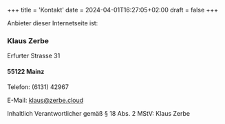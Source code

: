 +++
title = 'Kontakt'
date = 2024-04-01T16:27:05+02:00
draft = false
+++

Anbieter dieser Internetseite ist:

### Klaus Zerbe

Erfurter Strasse 31

#### 55122 Mainz

Telefon: (6131) 42967

E-Mail: <klaus@zerbe.cloud>

Inhaltlich Verantwortlicher gemäß § 18 Abs. 2 MStV: Klaus Zerbe
